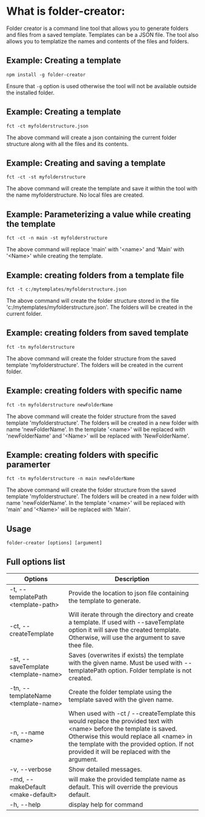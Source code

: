 # What is folder-creator:

Folder creator is  a command line tool that allows you to generate folders and files from a saved template. Templates can be a JSON file. The tool also allows you to templatize the names and contents of the files and folders. 

## Example: Creating a template

`npm install -g folder-creator`

Ensure that `-g` option is used otherwise the tool will not be available outside the installed folder.

## Example: Creating a template

`fct -ct myfolderstructure.json`

The above command will create a json containing the current folder structure along with all the files and its contents. 

## Example: Creating and saving a template

`fct -ct -st myfolderstructure` 

The above command will create the template and save it within the tool with the name myfolderstructure. No local files are created.

## Example: Parameterizing a value while creating the template

`fct -ct -n main -st myfolderstructure` 

The above command will replace 'main' with '&lt;name&gt;' and 'Main' with '&lt;Name&gt;' while creating the template.

## Example: creating folders from a template file

`fct -t c:/mytemplates/myfolderstructure.json` 

The above command will create the folder structure stored in the file 'c:/mytemplates/myfolderstructure.json'. The folders will be created in the current folder.

## Example: creating folders from saved template

`fct -tn myfolderstructure` 

The above command will create the folder structure from the saved template 'myfolderstructure'. The folders will be created in the current folder.

## Example: creating folders with specific name

`fct -tn myfolderstructure newFolderName` 

The above command will create the folder structure from the saved template 'myfolderstructure'. The folders will be created in a new folder with name 'newFolderName'. In the template '&lt;name&gt;' will be replaced with 'newFolderName' and '&lt;Name&gt;' will be replaced with 'NewFolderName'.

## Example: creating folders with specific paramerter

`fct -tn myfolderstructure -n main newFolderName` 

The above command will create the folder structure from the saved template 'myfolderstructure'. The folders will be created in a new folder with name 'newFolderName'. In the template '&lt;name&gt;' will be replaced with 'main' and '&lt;Name&gt;' will be replaced with 'Main'.

## Usage

   `folder-creator [options] [argument]`

## Full options list
|Options|Description|
| ----------- | ----------- |
|-t, --templatePath &lt;template-path&gt; |Provide the location to json file containing the template to generate.
|-ct, --createTemplate              |Will iterate through the directory and create a template. If used with --saveTemplate option it will save the created template. Otherwise, will use the argument to save thee file.
|-st, --saveTemplate &lt;template-name&gt;|Saves (overwrites if exists) the template with the given name. Must be used with --templatePath option. Folder template is not created.
|-tn, --templateName &lt;template-name&gt;|Create the folder template using the template saved with the given name.
|-n, --name &lt;name&gt;                  |When used with -ct / --createTemplate this would replace the provided text with &lt;name&gt; before the template is saved. Otherwise this would replace all &lt;name&gt; in the template with the provided option. If not provided it will be replaced with the argument.
|-v, --verbose                      |Show detailed messages.
|-md, --makeDefault &lt;make-default&gt;  |will make the provided template name as default. This will override the previous default.
|-h, --help                         |display help for command